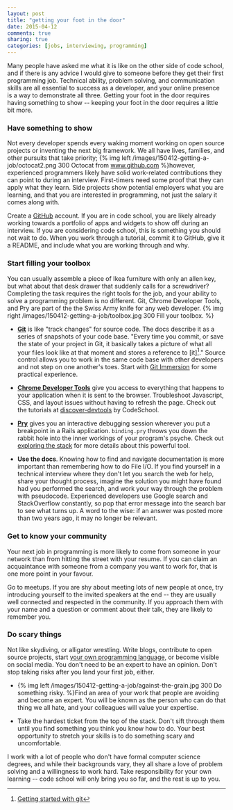 ```yaml
---
layout: post
title: "getting your foot in the door"
date: 2015-04-12
comments: true
sharing: true
categories: [jobs, interviewing, programming]
---
```


Many people have asked me what it is like on the other side of code school, and if there is any advice I would give to someone before they get their first programming job. Technical ability, problem solving, and communication skills are all essential to success as a developer, and your online presence is a way to demonstrate all three. Getting your foot in the door requires having something to show -- keeping your foot in the door requires a little bit more.
<!--more-->

### Have something to show
Not every developer spends every waking moment working on open source projects or inventing the next big framework. We all have lives, families, and other pursuits that take priority; {% img left /images/150412-getting-a-job/octocat2.png 300 Octocat from www.github.com %}however, experienced programmers likely have solid work-related contributions they can point to during an interview. First-timers need some proof that they can apply what they learn. Side projects show potential employers what you are learning, and that you are interested in programming, not just the salary it comes along with.

Create a [GitHub](https://github.com/) account. If you are in code school, you are likely already working towards a portfolio of apps and widgets to show off during an interview. If you are considering code school, this is something you should not wait to do. When you work through a tutorial, commit it to GitHub, give it a README, and include what you are working through and why.

### Start filling your toolbox
You can usually assemble a piece of Ikea furniture with only an allen key, but what about that desk drawer that suddenly calls for a screwdriver? Completing the task requires the right tools for the job, and your ability to solve a programming problem is no different. Git, Chrome Developer Tools, and Pry are part of the the Swiss Army knife for any web developer.
{% img right /images/150412-getting-a-job/toolbox.jpg 300 Fill your toolbox. %}

* [**Git**](http://git-scm.com/) is like "track changes" for source code. The docs describe it as a series of snapshots of your code base. "Every time you commit, or save the state of your project in Git, it basically takes a picture of what all your files look like at that moment and stores a reference to [it][^1]." Source control allows you to work in the same code base with other developers and not step on one another's toes. Start with [Git Immersion](http://gitimmersion.com/) for some practical experience.

* [**Chrome Developer Tools**](https://developer.chrome.com/devtools) give you access to everything that happens to your application when it is sent to the browser. Troubleshoot Javascript, CSS, and layout issues without having to refresh the page. Check out the tutorials at [discover-devtools](http://discover-devtools.codeschool.com/) by CodeSchool.

* [**Pry**](https://github.com/pry/pry) gives you an interactive debugging session wherever you put a breakpoint in a Rails application. `binding.pry` throws you down the rabbit hole into the inner workings of your program's psyche. Check out [exploring the stack](http://katieleonard.ca/blog/2015/exploring-the-stack/) for more details about this powerful tool.

* **Use the docs**. Knowing how to find and navigate documentation is more important than remembering how to do File I/O. If you find yourself in a technical interview where they don't let you search the web for help, share your thought process, imagine the solution you might have found had you performed the search, and work your way through the problem with pseudocode. Experienced developers use Google search and StackOverflow constantly, so pop that error message into the search bar to see what turns up. A word to the wise: if an answer was posted more than two years ago, it may no longer be relevant.

### Get to know your community
Your next job in programming is more likely to come from someone in your network than from hitting the street with your resume. If you can claim an acquaintance with someone from a company you want to work for, that is one more point in your favour.

Go to meetups. If you are shy about meeting lots of new people at once, try introducing yourself to the invited speakers at the end -- they are usually well connected and respected in the community. If you approach them with your name and a question or comment about their talk, they are likely to remember you.

### Do scary things
Not like skydiving, or alligator wrestling. Write blogs, contribute to open source projects, start [your own programming language](http://createyourproglang.com/), or become visible on social media. You don't need to be an expert to have an opinion. Don't stop taking risks after you land your first job, either. 

* {% img left /images/150412-getting-a-job/against-the-grain.jpg 300 Do something risky. %}Find an area of your work that people are avoiding and become an expert. You will be known as the person who can do that thing we all hate, and your colleagues will value your expertise.

* Take the hardest ticket from the top of the stack. Don't sift through them until you find something you think you know how to do. Your best opportunity to stretch your skills is to do something scary and uncomfortable.

I work with a lot of people who don't have formal computer science degrees, and while their backgrounds vary, they all share a love of problem solving and a willingness to work hard. Take responsibility for your own learning -- code school will only bring you so far, and the rest is up to you.

[^1]: [Getting started with git](http://git-scm.com/book/en/v2/Getting-Started-Git-Basics)